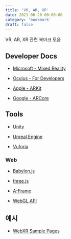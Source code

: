 ```yaml
---
title: 'VR, AR, XR'
date: 2021-06-20 00:00:00
category: 'bookmark'
draft: false
---
```


<!-- <div style="font-size: 12px; font-style: italic; text-align: right;">
마지막 업데이트: 2021.06.20
</div> -->

<!-- - <a href="" target="_blank"></a> -->

<!-- <br /> -->

VR, AR, XR 관련 북마크 모음

## Developer Docs

- <a href="https://docs.microsoft.com/ko-kr/windows/mixed-reality/" target="_blank">Microsoft - Mixed Reality</a>

- <a href="https://developer.oculus.com/" target="_blank">Oculus - For Developers</a>

- <a href="https://developer.apple.com/kr/augmented-reality/" target="_blank">Apple - ARKit</a>

- <a href="https://developers.google.com/ar" target="_blank">Google - ARCore</a>

## Tools

- <a href="https://unity.com/kr" target="_blank">Unity</a>

- <a href="https://www.unrealengine.com/ko/" target="_blank">Unreal Engine</a>

- <a href="https://developer.vuforia.com/" target="_blank">Vuforia</a>

### Web

- <a href="https://doc.babylonjs.com/" target="_blank">Babylon.js</a>

- <a href="https://threejs.org/" target="_blank">three.js</a>

- <a href="https://aframe.io/" target="_blank">A-Frame</a>

- <a href="https://developer.mozilla.org/en-US/docs/Web/API/WebGL_API" target="_blank">WebGL API</a>

## 예시

- <a href="https://immersive-web.github.io/webxr-samples/" target="_blank">WebXR Sample Pages</a>

<!-- - <a href="" target="_blank"></a> -->
